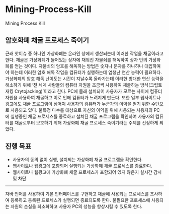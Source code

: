 # Mining-Process-Kill
Mining Process Kill

## 암호화폐 채굴 프로세스 죽이기

근래 핫이슈 중 하나인 가상화폐는 온라인 상에서 생산되는데 이러한 작업을 채굴이라고 한다. 채굴은 가상화폐가 들어있는 상자에 채워진 자물쇠를 해독하여 상자 안의 가상화폐를 얻는 것이다. 자물쇠의 암호를 해독하는 방법은 숫자나 문자를 하나하나 대입하여야 하는데 이러한 암호 해독 작업을 컴퓨터가 실행하는데 엄청난 연산 능력이 필요하다. 가상화폐의 암호 해독 난이도는 시간이 지날수록 올라가는데 이러한 방대한 연산 능력을 해소하기 위해 ‘전 세계 사람들의 컴퓨터 자원을 조금씩 사용하여 채굴하는 방식(크립토재킹 Crytojacking)’이라고 한다. PC에 몰래 설치되어 사용자가 모르는 사이에 컴퓨터 자원을 사용하여 채굴하고 이로 인해 컴퓨터가 느려지게 만든다. 또한 일부 웹사이트나 광고에도 채굴 프로그램이 심어져 사용자의 컴퓨터가 누군가의 이익을 얻기 위한 수단으로 사용되고 있다. 불특정 다수를 대상으로 자신의 이익을 위해 사용되는 사용자의 PC에 실행중인 채굴 프로세스를 종료하고 설치된 채굴 프로그램을 확인하여 사용자의 컴퓨터를 채굴로부터 보호하기 위해 가상화폐 채굴 프로세스 죽이기라는 주제를 선정하게 되었다.


## 진행 목표


- 사용자의 동의 없이 실행, 설치되는 가상화폐 채굴 프로그램을 확인한다.
- 웹사이트나 웹광고에 포함되어 실행되는 가상화폐 채굴 프로세스를 종료한다.
- 웹사이트나 웹광고에 가상화폐 채굴 프로세스가 포함되어 있지 않은지 실시간 감시 및 차단

---

자바 언어를 사용하여 기본 인터페이스를 구현하고 채굴에 사용되는 프로세스를 조사하여 등록하고 등록된 프로세스가 실행되면 종료되도록 한다. 불필요한 프로세스에 사용되는 자원의 손실을 최소화하고 사용자 PC의 성능을 향상시킬 수 있도록 한다.




